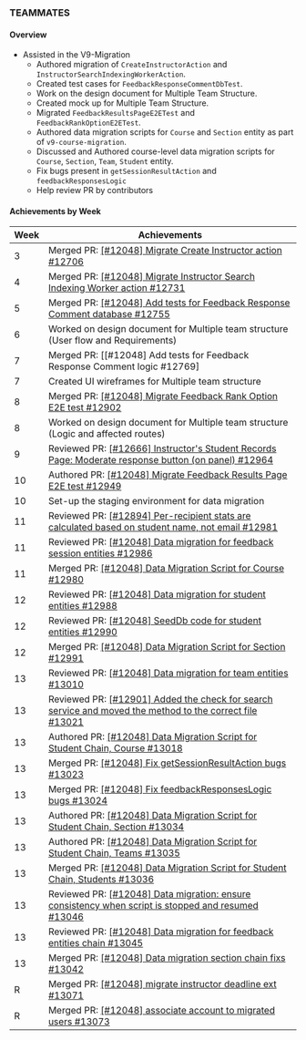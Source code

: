 ### TEAMMATES

#### Overview

* Assisted in the V9-Migration
    * Authored migration of `CreateInstructorAction` and `InstructorSearchIndexingWorkerAction`.
    * Created test cases for `FeedbackResponseCommentDbTest`.
    * Work on the design document for Multiple Team Structure.
    * Created mock up for Multiple Team Structure.
    * Migrated `FeedbackResultsPageE2ETest` and `FeedbackRankOptionE2ETest`.
    * Authored data migration scripts for `Course` and `Section` entity as part of `v9-course-migration`.
    * Discussed and Authored course-level data migration scripts for `Course`, `Section`, `Team`, `Student` entity.
    * Fix bugs present in `getSessionResultAction` and `feedbackResponsesLogic`
    * Help review PR by contributors

#### Achievements by Week

| Week | Achievements |
| ---- | ------------ |
| 3 | Merged PR: [[#12048] Migrate Create Instructor action #12706](https://github.com/TEAMMATES/teammates/pull/12706) |
| 4 | Merged PR: [[#12048] Migrate Instructor Search Indexing Worker action #12731](https://github.com/TEAMMATES/teammates/pull/12731) |
| 5 | Merged PR: [[#12048] Add tests for Feedback Response Comment database #12755](https://github.com/TEAMMATES/teammates/pull/12755) |
| 6 | Worked on design document for Multiple team structure (User flow and Requirements) |
| 7 | Merged PR: [[#12048] Add tests for Feedback Response Comment logic #12769]
| 7 | Created UI wireframes for Multiple team structure |
| 8 | Merged PR: [[#12048] Migrate Feedback Rank Option E2E test #12902](https://github.com/TEAMMATES/teammates/pull/12902) |
| 8 | Worked on design document for Multiple team structure (Logic and affected routes) |
| 9 | Reviewed PR: [[#12666] Instructor's Student Records Page: Moderate response button (on panel) #12964](https://github.com/TEAMMATES/teammates/pull/12964) |
| 10 | Authored PR: [[#12048] Migrate Feedback Results Page E2E test #12949](https://github.com/TEAMMATES/teammates/pull/12949) |
| 10 | Set-up the staging environment for data migration |
| 11 | Reviewed PR: [[#12894] Per-recipient stats are calculated based on student name, not email #12981](https://github.com/TEAMMATES/teammates/pull/12981) |
| 11 | Reviewed PR: [[#12048] Data migration for feedback session entities #12986](https://github.com/TEAMMATES/teammates/pull/12986) |
| 11 | Merged PR: [[#12048] Data Migration Script for Course #12980](https://github.com/TEAMMATES/teammates/pull/12980) |
| 12 | Reviewed PR: [[#12048] Data migration for student entities #12988](https://github.com/TEAMMATES/teammates/pull/12988) |
| 12 | Reviewed PR: [[#12048] SeedDb code for student entities #12990](https://github.com/TEAMMATES/teammates/pull/12990) |
| 12 | Merged PR: [[#12048] Data Migration Script for Section #12991](https://github.com/TEAMMATES/teammates/pull/12991) |
| 13 | Reviewed PR: [[#12048] Data migration for team entities #13010](https://github.com/TEAMMATES/teammates/pull/13010) |
| 13 | Reviewed PR: [[#12901] Added the check for search service and moved the method to the correct file #13021](https://github.com/TEAMMATES/teammates/pull/13021) |
| 13 | Authored PR: [[#12048] Data Migration Script for Student Chain, Course #13018](https://github.com/TEAMMATES/teammates/pull/13018) |
| 13 | Merged PR: [[#12048] Fix getSessionResultAction bugs #13023](https://github.com/TEAMMATES/teammates/pull/13023) |
| 13 | Merged PR: [[#12048] Fix feedbackResponsesLogic bugs #13024](https://github.com/TEAMMATES/teammates/pull/13024) |
| 13 | Authored PR: [[#12048] Data Migration Script for Student Chain, Section #13034](https://github.com/TEAMMATES/teammates/pull/13034) |
| 13 | Authored PR: [[#12048] Data  Migration Script for Student Chain, Teams #13035](https://github.com/TEAMMATES/teammates/pull/13035) |
| 13 | Merged PR: [[#12048] Data  Migration Script for Student Chain, Students #13036](https://github.com/TEAMMATES/teammates/pull/13036) |
| 13 | Reviewed PR: [[#12048] Data migration: ensure consistency when script is stopped and resumed #13046](https://github.com/TEAMMATES/teammates/pull/13046) |
| 13 | Reviewed PR: [[#12048] Data migration for feedback entities chain #13045](https://github.com/TEAMMATES/teammates/pull/13045) |
| 13 | Merged PR: [[#12048] Data migration section chain fixs #13042](https://github.com/TEAMMATES/teammates/pull/13042) |
| R | Merged PR: [[#12048] migrate instructor deadline ext #13071](https://github.com/TEAMMATES/teammates/pull/13071) |
| R | Merged PR: [[#12048] associate account to migrated users #13073](https://github.com/TEAMMATES/teammates/pull/13073) |